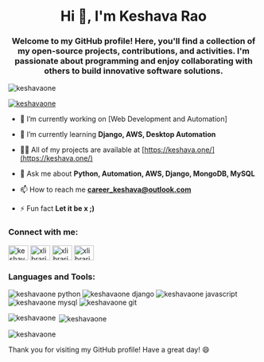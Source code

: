 <h1 align="center">Hi 👋, I'm Keshava Rao</h1>
<h3 align="center">Welcome to my GitHub profile! Here, you'll find a collection of my open-source projects, contributions, and activities. I'm passionate about programming and enjoy collaborating with others to build innovative software solutions.</h3>

<p align="left"> <img src="https://komarev.com/ghpvc/?username=keshavaone&label=Profile%20views&color=0e75b6&style=flat" alt="keshavaone" /> </p>

<p align="left"> <a href="https://github.com/ryo-ma/github-profile-trophy"><img src="https://github-profile-trophy.vercel.app/?username=keshavaone" alt="keshavaone" /></a> </p>

- 🔭 I’m currently working on [Web Development and Automation]

- 🌱 I’m currently learning **Django, AWS, Desktop Automation**

- 👨‍💻 All of my projects are available at [https://keshava.one/](https://keshava.one/)

- 💬 Ask me about **Python, Automation, AWS, Django, MongoDB, MySQL**

- 📫 How to reach me **career_keshava@outlook.com**

- ⚡ Fun fact **Let it be x ;)**

<h3 align="left">Connect with me:</h3>
<p align="left">
<a href="https://linkedin.com/in/keshavaone" target="blank"><img align="center" src="https://raw.githubusercontent.com/rahuldkjain/github-profile-readme-generator/master/src/images/icons/Social/linked-in-alt.svg" alt="keshavaone" height="30" width="40" /></a>
<a href="https://instagram.com/keshava_one" target="blank"><img align="center" src="https://raw.githubusercontent.com/rahuldkjain/github-profile-readme-generator/master/src/images/icons/Social/instagram.svg" alt="xlibraries" height="30" width="40" /></a>
<a href="https://www.youtube.com/@kchennakesavarao1996" target="blank"><img align="center" src="https://raw.githubusercontent.com/rahuldkjain/github-profile-readme-generator/master/src/images/icons/Social/youtube.svg" alt="xlibraries" height="30" width="40" /></a>
<!-- <a href="https://www.hackerrank.com/aman9893089064" target="blank"><img align="center" src="https://raw.githubusercontent.com/rahuldkjain/github-profile-readme-generator/master/src/images/icons/Social/hackerrank.svg" alt="aman9893089064" height="30" width="40" /></a> -->
<a href="https://www.leetcode.com/kesh_one" target="blank"><img align="center" src="https://raw.githubusercontent.com/rahuldkjain/github-profile-readme-generator/master/src/images/icons/Social/leet-code.svg" alt="xlibraries" height="30" width="40" /></a>
<!-- <a href="https://www.hackerearth.com/@aman9893089064" target="blank"><img align="center" src="https://raw.githubusercontent.com/rahuldkjain/github-profile-readme-generator/master/src/images/icons/Social/hackerearth.svg" alt="@aman9893089064" height="30" width="40" /></a>
<a href="https://auth.geeksforgeeks.org/user/xlib" target="blank"><img align="center" src="https://raw.githubusercontent.com/rahuldkjain/github-profile-readme-generator/master/src/images/icons/Social/geeks-for-geeks.svg" alt="xlib" height="30" width="40" /></a> -->
</p>

<h3 align="left">Languages and Tools:</h3>
<p align="left">
<img className="m-1" src="https://img.shields.io/pypi/pyversions/pandas" alt="keshavaone python" />
  
<img className="m-1" src="https://img.shields.io/pypi/frameworkversions/django/django-routines" alt="keshavaone django" />
<img className="m-1" src="https://img.shields.io/badge/javascript-%23323330.svg?style=for-the-badge&logo=javascript&logoColor=%23F7DF1E" alt="keshavaone javascript" />
<img className="m-1" src="https://img.shields.io/badge/mysql-%2300f.svg?style=for-the-badge&logo=mysql&logoColor=white" alt="keshavaone mysql" />
<img className="m-1" src="https://img.shields.io/badge/git-%23F05033.svg?style=for-the-badge&logo=git&logoColor=white" alt="keshavaone git"/>
</p>

<p><img align="left" src="https://github-readme-stats.vercel.app/api/top-langs?username=keshavaone&show_icons=true&locale=en&layout=compact" alt="keshavaone" /></p>

<p>&nbsp;<img align="center" src="https://github-readme-stats.vercel.app/api?username=keshavaone&show_icons=true&locale=en" alt="keshavaone" /></p>

<p><img align="center" src="https://github-readme-streak-stats.herokuapp.com/?user=keshavaone&" alt="keshavaone" /></p>

Thank you for visiting my GitHub profile! Have a great day! 😄
